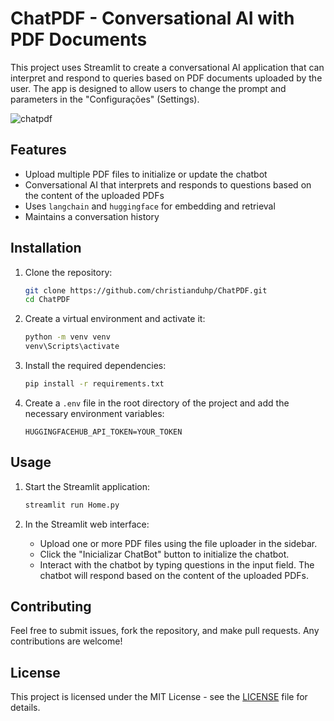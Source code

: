 
# ChatPDF - Conversational AI with PDF Documents

This project uses Streamlit to create a conversational AI application that can interpret and respond to queries based on PDF documents uploaded by the user. The app is designed to allow users to change the prompt and parameters in the "Configurações" (Settings).

![chatpdf](https://github.com/user-attachments/assets/af32a99c-46f8-498c-8c7a-99ec480c693f)


## Features

- Upload multiple PDF files to initialize or update the chatbot
- Conversational AI that interprets and responds to questions based on the content of the uploaded PDFs
- Uses `langchain` and `huggingface` for embedding and retrieval
- Maintains a conversation history

## Installation

1. Clone the repository:
    ```bash
    git clone https://github.com/christianduhp/ChatPDF.git
    cd ChatPDF
    ```

2. Create a virtual environment and activate it:
    ```bash
    python -m venv venv
    venv\Scripts\activate
    ```

3. Install the required dependencies:
    ```bash
    pip install -r requirements.txt
    ```

4. Create a `.env` file in the root directory of the project and add the necessary environment variables:
    ```env
    HUGGINGFACEHUB_API_TOKEN=YOUR_TOKEN
    ```

## Usage

1. Start the Streamlit application:
    ```bash
    streamlit run Home.py
    ```

2. In the Streamlit web interface:
    - Upload one or more PDF files using the file uploader in the sidebar.
    - Click the "Inicializar ChatBot" button to initialize the chatbot.
    - Interact with the chatbot by typing questions in the input field. The chatbot will respond based on the content of the uploaded PDFs.


## Contributing

Feel free to submit issues, fork the repository, and make pull requests. Any contributions are welcome!

## License

This project is licensed under the MIT License - see the [LICENSE](LICENSE) file for details.

